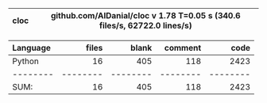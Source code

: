 cloc|github.com/AlDanial/cloc v 1.78  T=0.05 s (340.6 files/s, 62722.0 lines/s)
--- | ---

Language|files|blank|comment|code
:-------|-------:|-------:|-------:|-------:
Python|16|405|118|2423
--------|--------|--------|--------|--------
SUM:|16|405|118|2423
